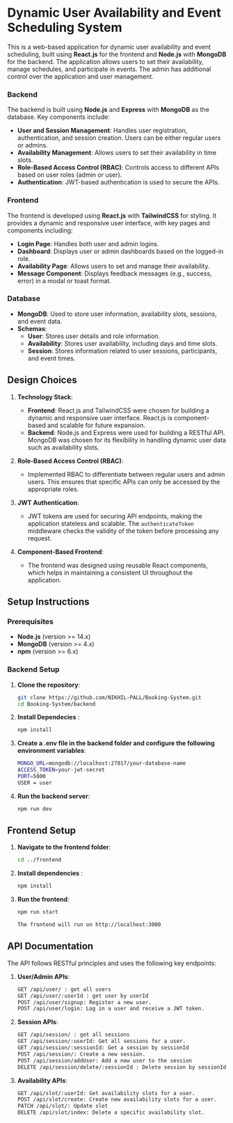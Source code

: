 # Dynamic User Availability and Event Scheduling System

This is a web-based application for dynamic user availability and event scheduling, built using **React.js** for the frontend and **Node.js** with **MongoDB** for the backend. The application allows users to set their availability, manage schedules, and participate in events. The admin has additional control over the application and user management.


### Backend

The backend is built using **Node.js** and **Express** with **MongoDB** as the database. Key components include:

- **User and Session Management**: Handles user registration, authentication, and session creation. Users can be either regular users or admins.
- **Availability Management**: Allows users to set their availability in time slots.
- **Role-Based Access Control (RBAC)**: Controls access to different APIs based on user roles (admin or user).
- **Authentication**: JWT-based authentication is used to secure the APIs.

### Frontend

The frontend is developed using **React.js** with **TailwindCSS** for styling. It provides a dynamic and responsive user interface, with key pages and components including:

- **Login Page**: Handles both user and admin logins.
- **Dashboard**: Displays user or admin dashboards based on the logged-in role.
- **Availability Page**: Allows users to set and manage their availability.
- **Message Component**: Displays feedback messages (e.g., success, error) in a modal or toast format.

### Database

- **MongoDB**: Used to store user information, availability slots, sessions, and event data.
- **Schemas**:
  - **User**: Stores user details and role information.
  - **Availability**: Stores user availability, including days and time slots.
  - **Session**: Stores information related to user sessions, participants, and event times.

## Design Choices

1. **Technology Stack**:
   - **Frontend**: React.js and TailwindCSS were chosen for building a dynamic and responsive user interface. React.js is component-based and scalable for future expansion.
   - **Backend**: Node.js and Express were used for building a RESTful API. MongoDB was chosen for its flexibility in handling dynamic user data such as availability slots.
   
2. **Role-Based Access Control (RBAC)**:
   - Implemented RBAC to differentiate between regular users and admin users. This ensures that specific APIs can only be accessed by the appropriate roles.

3. **JWT Authentication**:
   - JWT tokens are used for securing API endpoints, making the application stateless and scalable. The `authenticateToken` middleware checks the validity of the token before processing any request.

4. **Component-Based Frontend**:
   - The frontend was designed using reusable React components, which helps in maintaining a consistent UI throughout the application.

## Setup Instructions

### Prerequisites

- **Node.js** (version >= 14.x)
- **MongoDB** (version >= 4.x)
- **npm** (version >= 6.x)

### Backend Setup

1. **Clone the repository**:
   ```bash
   git clone https://github.com/NIKHIL-PALL/Booking-System.git
   cd Booking-System/backend
2. **Install Dependecies** :
    ```bash
    npm install
3. **Create a .env file in the backend folder and configure the following environment variables**:
    ```bash
    MONGO_URL=mongodb://localhost:27017/your-database-name
    ACCESS_TOKEN=your-jwt-secret
    PORT=5000
    USER = user
4. **Run the backend server**:
    ```bash
    npm run dev

## Frontend Setup

1. **Navigate to the frontend folder**:
    ```bash
    cd ../frontend
2. **Install dependencies** :
    ```bash
    npm install
3. **Run the frontend**:
    ```bash
    npm run start

    The frontend will run on http://localhost:3000

## API Documentation
The API follows RESTful principles and uses the following key endpoints:

1. **User/Admin APIs**:
    ```bash
    GET /api/user/ : get all users
    GET /api/user/:userId : get user by userId
    POST /api/user/signup: Register a new user.
    POST /api/user/login: Log in a user and receive a JWT token.
2. **Session APIs**:
    ```bash
    GET /api/session/ : get all sessions 
    GET /api/session/:userId: Get all sessions for a user.
    GET /api/session/:sessionId: Get a session by sessionId
    POST /api/session/: Create a new session.
    POST /api/session/addUser: Add a new user to the session
    DELETE /api/session/delete/:sessionId : Delete session by sessionId
3. **Availability APIs**:
    ```bash
    GET /api/slot/:userId: Get availability slots for a user.
    POST /api/slot/create: Create new availability slots for a user.
    PATCH /api/slot/: Update slot
    DELETE /api/slot/index: Delete a specific availability slot.
